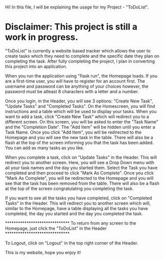 Hi! In this file, I will be explaining the usage for my Project - "ToDoList". 

# Disclaimer: This project is still a work in progress. 

"ToDoList" is currently a website based tracker which allows the user to create tasks which they need to complete and the specific date they plan on completing the task. After fully completing the project, I plan in converting this project into an application.

When you run the application using "flask run", the Homepage loads. If you are a first-time user, you will have to register for an account first.
The username and password can be anything of your choices however, the password must be atleast 8 characters with a letter and a number.

Once you login, in the Header, you will see 3 options: "Create New Task", "Update Tasks" and "Completed Tasks". On the Homescreen, you will find
instructions and a table which will be used to display your tasks. When you want to add a task, click "Create New Task" which will redirect
you to a different screen. On this screen, you will be asked to enter the "Task Name" and the "Completion Date". The "Add Item" will be hidden until
you enter a Task Name. Once you click "Add Item", you will be redirected to the Homepage and you will see the new task in the table. There will
also be a flash at the top of the screen informing you that the task has been added. You can add as many tasks as you like.

When you complete a task, click on "Update Tasks" in the Header. This will redirect you to another screen. Here, you will see a Drop Down menu
with all your task names and the day you started them. Select the Task you have completed and then proceed to click "Mark As Complete". Once you click
"Mark As Complete", you will be redirected to the Homepage and you will see that the task has been removed from the table. There will also be a flash
at the top of the screen congratulating you completing the task.

If you want to see all the tasks you have completed, click on "Completed Tasks" in the Header. This will redirect you to another screen which will,
similar to the Homepage, have a table displaying all the tasks you have completed, the day you started and the day you completed the task.

****************************** To return from any screen to the Homepage, just click the "ToDoList" in the Header ******************************

To Logout, click on "Logout" in the top right corner of the Header.

This is my website, hope you enjoy it!
